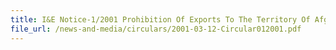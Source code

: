 ```yaml
---
title: I&E Notice-1/2001 Prohibition Of Exports To The Territory Of Afghanistan Under Taliban Control - UNSC Resolution 1333 (2000)
file_url: /news-and-media/circulars/2001-03-12-Circular012001.pdf
---
```

